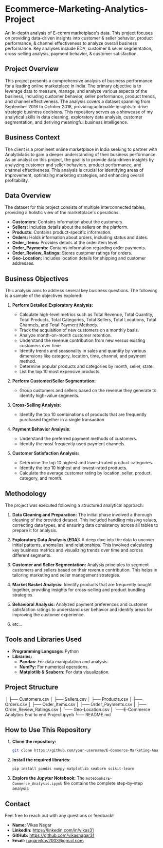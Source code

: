 # Ecommerce-Marketing-Analytics-Project
An In-depth analysis of E-comm marketplace's data. This project focuses on providing data-driven insights into customer &amp; seller behavior, product performance, &amp; channel effectiveness to analyze overall business performance. Key analyses include EDA, customer &amp; seller segmentation, cross-selling analysis, payment behavior, &amp; customer satisfaction.

## Project Overview

This project presents a comprehensive analysis of business performance for a leading online marketplace in India. The primary objective is to leverage data to measure, manage, and analyze various aspects of the business, including customer behavior, seller performance, product trends, and channel effectiveness. The analysis covers a dataset spanning from September 2016 to October 2018, providing actionable insights to drive strategic business decisions. This repository serves as a showcase of my analytical skills in data cleaning, exploratory data analysis, customer segmentation, and deriving meaningful business intelligence.

## Business Context

The client is a prominent online marketplace in India seeking to partner with Analytixlabs to gain a deeper understanding of their business performance. As an analyst on this project, the goal is to provide data-driven insights by analyzing customer and seller behaviors, product performance, and channel effectiveness. This analysis is crucial for identifying areas of improvement, optimizing marketing strategies, and enhancing overall profitability.

## Data Overview

The dataset for this project consists of multiple interconnected tables, providing a holistic view of the marketplace's operations.

*   **Customers:** Contains information about the customers.
*   **Sellers:** Includes details about the sellers on the platform.
*   **Products:** Contains product-specific information.
*   **Orders:** Holds information about orders, including status and dates.
*   **Order_Items:** Provides details at the order item level.
*   **Order_Payments:** Contains information regarding order payments.
*   **Order_Review_Ratings:** Stores customer ratings for orders.
*   **Geo-Location:** Includes location details for shipping and customer addresses.

## Business Objectives

This analysis aims to address several key business questions. The following is a sample of the objectives explored:

1.  **Perform Detailed Exploratory Analysis:**
    *   Calculate high-level metrics such as Total Revenue, Total Quantity, Total Products, Total Categories, Total Sellers, Total Locations, Total Channels, and Total Payment Methods.
    *   Track the acquisition of new customers on a monthly basis.
    *   Analyze month-on-month customer retention.
    *   Understand the revenue contribution from new versus existing customers over time.
    *   Identify trends and seasonality in sales and quantity by various dimensions like category, location, time, channel, and payment method.
    *   Determine popular products and categories by month, seller, state.
    *   List the top 10 most expensive products.

2.  **Perform Customer/Seller Segmentation:**
    *   Group customers and sellers based on the revenue they generate to identify high-value segments.

3.  **Cross-Selling Analysis:**
    *   Identify the top 10 combinations of products that are frequently purchased together in a single transaction.

4.  **Payment Behavior Analysis:**
    *   Understand the preferred payment methods of customers.
    *   Identify the most frequently used payment channels.

5.  **Customer Satisfaction Analysis:**
    *   Determine the top 10 highest and lowest-rated product categories.
    *   Identify the top 10 highest and lowest-rated products.
    *   Calculate the average customer rating by location, seller, product, category, and month.

## Methodology

The project was executed following a structured analytical approach:

1.  **Data Cleaning and Preparation:** The initial phase involved a thorough cleaning of the provided dataset. This included handling missing values, correcting data types, and ensuring data consistency across all tables to prepare it for analysis.

2.  **Exploratory Data Analysis (EDA):** A deep dive into the data to uncover initial patterns, anomalies, and relationships. This involved calculating key business metrics and visualizing trends over time and across different segments.

3.  **Customer and Seller Segmentation:** Analysis principles to segment customers and sellers based on their revenue contribution. This helps in tailoring marketing and seller management strategies.

4.  **Market Basket Analysis:** Identify products that are frequently bought together, providing insights for cross-selling and product bundling strategies.

5.  **Behavioral Analysis:** Analyzed payment preferences and customer satisfaction ratings to understand user behavior and identify areas for improving the customer experience.
6.  etc...

## Tools and Libraries Used

*   **Programming Language:** Python
*   **Libraries:**
    *   **Pandas:** For data manipulation and analysis.
    *   **NumPy:** For numerical operations.
    *   **Matplotlib & Seaborn:** For data visualization.
     
## Project Structure
│ ├── Customers.csv
│ ├── Sellers.csv
│ ├── Products.csv
│ ├── Orders.csv
│ ├── Order_Items.csv
│ ├── Order_Payments.csv
│ ├── Order_Review_Ratings.csv
│ └── Geo-Location.csv
│ └──E-Commerce Analytics End to end Project.ipynb
└── README.md
 
## How to Use This Repository

1.  **Clone the repository:**
    ```bash
    git clone https://github.com/your-username/E-Commerce-Marketing-Analytics.git
    ```
2.  **Install the required libraries:**
    ```bash
    pip install pandas numpy matplotlib seaborn scikit-learn  
    ```
3.  **Explore the Jupyter Notebook:** The `notebooks/E-Commerce_Analysis.ipynb` file contains the complete step-by-step analysis  

## Contact

Feel free to reach out with any questions or feedback!

*   **Name:** Vikas Nagar
*   **LinkedIn:**  https://linkedin.com/in/vikas31
*   **GitHub:**  https://github.com/vikasnagar31
*   **Email:** nagarvikas2003@gmail.com
